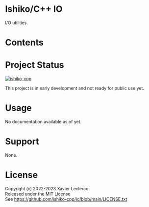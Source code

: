 # Ishiko/C++ IO

I/O utilities.


# Contents


# Project Status

[![ishiko-cpp](https://circleci.com/gh/ishiko-cpp/io.svg?style=shield)](https://circleci.com/gh/ishiko-cpp/io)

This project is in early development and not ready for public use yet. 

# Usage

No documentation available as of yet.

# Support

None.

# License

Copyright (c) 2022-2023 Xavier Leclercq\
Released under the MIT License\
See https://github.com/ishiko-cpp/io/blob/main/LICENSE.txt
